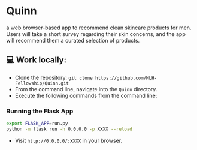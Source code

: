 # Quinn
a web browser-based app to recommend clean skincare products for men. Users will take a short survey regarding their skin concerns, and the app will recommend them a curated selection of products.

## 💻 Work locally:
- Clone the repository: `git clone https://github.com/MLH-Fellowship/Quinn.git`
- From the command line, navigate into the `Quinn` directory.
- Execute the following commands from the command line:

### Running the Flask App
```bash
export FLASK_APP=run.py
python -m flask run -h 0.0.0.0 -p XXXX --reload
```
- Visit `http://0.0.0.0/:XXXX` in your browser.
